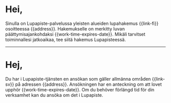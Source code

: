 # Hei,

Sinulla on Lupapiste-palvelussa yleisten alueiden lupahakemus {{link-fi}} osoitteessa {{address}}.
Hakemukselle on merkitty luvan p&auml;&auml;ttymisajankohdaksi {{work-time-expires-date}}.
Mik&auml;li tarvitset toiminnallesi jatkoaikaa, tee siit&auml; hakemus Lupapisteess&auml;.

---

# Hej,

Du har i Lupapiste-tj&auml;nsten en ans&ouml;kan som g&auml;ller allm&auml;nna omr&aring;den {{link-sv}} p&aring; adressen {{address}}.
Ans&ouml;kningen har en anteckning om att lovet upph&ouml;r {{work-time-expires-date}}.
Om du beh&ouml;ver f&ouml;rl&auml;ngd tid f&ouml;r din verksamhet kan du ans&ouml;ka om det i Lupapiste.